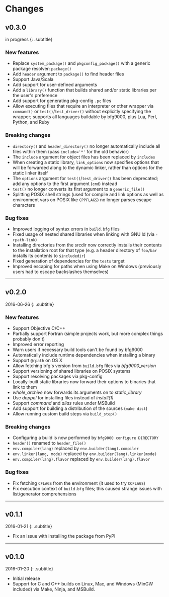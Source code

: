 # Changes

## v0.3.0
in progress
{: .subtitle}

### New features
- Replace `system_package()` and `pkgconfig_package()` with a generic package
  resolver: `package()`
- Add `header` argument to `package()` to find header files
- Support Java/Scala
- Add support for user-defined arguments
- Add a `library()` function that builds shared and/or static libraries per the
  user's preference
- Add support for generating pkg-config `.pc` files
- Allow executing files that require an interpreter or other wrapper via
  `command()` or `test()`/`test_driver()` without explicitly specifying the
  wrapper; supports all languages buildable by bfg9000, plus Lua, Perl, Python,
  and Ruby

### Breaking changes
- `directory()` and `header_directory()` no longer automatically include all
  files within them (pass `include='*'` for the old behavior)
- The `include` argument for object files has been replaced by `includes`
- When creating a static library, `link_options` now specifies options that will
  be forwarded along to the dynamic linker, rather than options for the static
  linker itself
- The `options` argument for `test()`/`test_driver()` has been deprecated; add
  any options to the first argument (`cmd`) instead
- `test()` no longer converts its first argument to a `generic_file()`
- Splitting POSIX shell strings (used for compile and link options as well as
  environment vars on POSIX like `CPPFLAGS`) no longer parses escape characters

### Bug fixes
- Improved logging of syntax errors in `build.bfg` files
- Fixed usage of nested shared libraries when linking with GNU ld (via
  `-rpath-link`)
- Installing directories from the srcdir now correctly installs their contents
  to the installation root for that type (e.g. a header directory of `foo/bar`
  installs its contents to `$includedir`)
- Fixed generation of dependencies for the `tests` target
- Improved escaping for paths when using Make on Windows (previously users had
  to escape backslashes themselves)

---

## v0.2.0
2016-06-26
{: .subtitle}

### New features
- Support Objective C/C++
- Partially support Fortran (simple projects work, but more complex things
  probably don't)
- Improved error reporting
- Warn users if necessary build tools can't be found by bfg9000
- Automatically include runtime dependencies when installing a binary
- Support `@rpath` on OS X
- Allow fetching bfg's version from `build.bfg` files via *bfg9000_version*
- Support versioning of shared libraries on POSIX systems
- Support resolving packages via pkg-config
- Locally-built static libraries now forward their options to binaries that link
  to them
- *whole_archive* now forwards its arguments on to *static_library*
- Use *doppel* for installing files instead of *install(1)*
- Support *command* and *alias* rules under MSBuild
- Add support for building a distribution of the sources (`make dist`)
- Allow running custom build steps via `build_step()`

### Breaking changes
- Configuring a build is now performed by `bfg9000 configure DIRECTORY`
- `header()` renamed to `header_file()`
- `env.compiler(lang)` replaced by `env.builder(lang).compiler`
- `env.linker(lang, mode)` replaced by `env.builder(lang).linker(mode)`
- `env.compiler(lang).flavor` replaced by `env.builder(lang).flavor`

### Bug fixes
- Fix fetching `CFLAGS` from the environment (it used to try `CCFLAGS`)
- Fix execution context of `build.bfg` files; this caused strange issues with
  list/generator comprehensions

---

## v0.1.1
2016-01-21
{: .subtitle}

- Fix an issue with installing the package from PyPI

---

## v0.1.0
2016-01-20
{: .subtitle}

- Initial release
- Support for C and C++ builds on Linux, Mac, and Windows (MinGW included) via
  Make, Ninja, and MSBuild.
